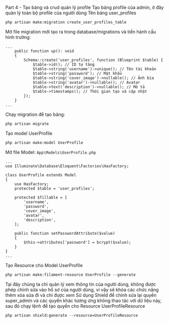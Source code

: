 Part 4 - Tạo bảng và crud quản lý profile
Tạo bảng profile của admin, ở đây quản lý toàn bộ profile của người dùng
Tên bảng user_profiles
```
php artisan make:migration create_user_profiles_table
```
Mở file migration mới tạo ra trong database/migrations và tiến hành cấu hình trường:
```
...
    public function up(): void
    {
        Schema::create('user_profiles', function (Blueprint $table) {
            $table->id(); // ID tự tăng
            $table->string('username')->unique(); // Tên tài khoản
            $table->string('password'); // Mật khẩu
            $table->string('cover_image')->nullable(); // Ảnh bìa
            $table->string('avatar')->nullable(); // Avatar
            $table->text('description')->nullable(); // Mô tả
            $table->timestamps(); // Thời gian tạo và cập nhật
        });
    }
...
```
Chạy migration để tạo bảng:
``` 
php artisan migrate
```
Tạo model UserProfile
```
php artisan make:model UserProfile
```
Mở file Model: ``` App\Models\UserProfile.php ```
```
...
use Illuminate\Database\Eloquent\Factories\HasFactory;

class UserProfile extends Model
{
    use HasFactory;
    protected $table = 'user_profiles';

    protected $fillable = [
        'username',
        'password',
        'cover_image',
        'avatar',
        'description',
    ];

    public function setPasswordAttribute($value)
    {
        $this->attributes['password'] = bcrypt($value);
    }
}
...
```
Tạo Resource cho Model UserProfile
```
php artisan make:filament-resource UserProfile --generate
```
Tại đây chúng ta chỉ quản lý xem thông tin của người dùng, không được phép chỉnh sửa vào hồ sơ của người dùng, vi vậy sẽ khóa các chức năng thêm xóa sửa đi và chỉ được xem
Sử dụng Shield để chỉnh sửa lại quyền super_admin và các quyền khác tương ứng không thao tác với dữ liệu này, sau đó chạy lệnh để tạo quyền cho Resource UserProfileResource
```
php artisan shield:generate --resource=UserProfileResource
```
